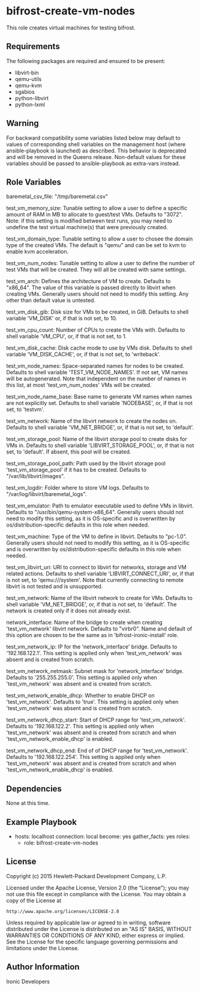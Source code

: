 bifrost-create-vm-nodes
=======================

This role creates virtual machines for testing bifrost.

Requirements
------------

The following packages are required and ensured to be present:
- libvirt-bin
- qemu-utils
- qemu-kvm
- sgabios
- python-libvirt
- python-lxml


Warning
-------

For backward compatibility some variables listed below may default to values
of corresponding shell variables on the management host (where
ansible-playbook is launched) as described.
This behavior is deprecated and will be removed in the Queens release.
Non-default values for these variables should be passed to ansible-playbook
as extra-vars instead.

Role Variables
--------------

baremetal_csv_file: "/tmp/baremetal.csv"

test_vm_memory_size: Tunable setting to allow a user to define a specific
                     amount of RAM in MB to allocate to guest/test VMs.
                     Defaults to "3072". Note: if this setting is modified
                     between test runs, you may need to undefine the test
                     virtual machine(s) that were previously created.

test_vm_domain_type: Tunable setting to allow a user to chosee the domain
                     type of the created VMs. The default is "qemu" and can
                     be set to kvm to enable kvm acceleration.

test_vm_num_nodes: Tunable setting to allow a user to define the number of
                   test VMs that will be created. They will all be created
                   with same settings.

test_vm_arch: Defines the architecture of VM to create.
              Defaults to "x86_64".
              The value of this variable is passed directly to libvirt
              when creating VMs.
              Generally users should not need to modify this setting.
              Any other than default value is untested.

test_vm_disk_gib: Disk size for VMs to be created, in GiB.
                  Defaults to shell variable 'VM_DISK' or,
                  if that is not set, to 10.

test_vm_cpu_count: Number of CPUs to create the VMs with.
                   Defaults to shell variable 'VM_CPU', or,
                   if that is not set, to 1.

test_vm_disk_cache: Disk cache mode to use by VMs disk.
                    Defaults to shell variable 'VM_DISK_CACHE', or,
                    if that is not set, to 'writeback'.

test_vm_node_names: Space-separated names for nodes to be created.
                    Defaults to shell variable 'TEST_VM_NODE_NAMES'.
                    If not set, VM names will be autogenerated.
                    Note that independent on the number of names in this list,
                    at most 'test_vm_num_nodes' VMs will be created.

test_vm_node_name_base: Base name to generate VM names when names
                        are not explicitly set.
                        Defaults to shell variable 'NODEBASE', or,
                        if that is not set, to 'testvm'.

test_vm_network: Name of the libvirt network to create the nodes on.
                 Defaults to shell variable 'VM_NET_BRIDGE', or,
                 if that is not set, to 'default'.

test_vm_storage_pool: Name of the libvirt storage pool to create disks
                      for VMs in.
                      Defaults to shell variable 'LIBVIRT_STORAGE_POOL', or,
                      if that is not set, to 'default'.
                      If absent, this pool will be created.

test_vm_storage_pool_path: Path used by the libvirt storage pool
                           'test_vm_storage_pool' if it has to be created.
                           Defaults to "/var/lib/libvirt/images".

test_vm_logdir: Folder where to store VM logs.
                Defaults to "/var/log/libvirt/baremetal_logs".

test_vm_emulator: Path to emulator executable used to define VMs in libvirt.
                  Defaults to "/usr/bin/qemu-system-x86_64".
                  Generally users should not need to modify this setting,
                  as it is OS-specific and is overwritten by
                  os/distribution-specific defaults in this role when needed.

test_vm_machine: Type of the VM to define in libvirt.
                 Defaults to "pc-1.0".
                 Generally users should not need to modify this setting,
                 as it is OS-specific and is overwritten by
                 os/distribution-specific defaults in this role when needed.

test_vm_libvirt_uri: URI to connect to libvirt for networks, storage and VM
                     related actions.
                     Defaults to shell variable 'LIBVIRT_CONNECT_URI', or,
                     if that is not set, to 'qemu:///system'.
                     Note that currently connecting to remote libvirt is
                     not tested and is unsupported.

test_vm_network: Name of the libvirt network to create for VMs.
                 Defaults to shell variable 'VM_NET_BRIDGE', or, if that is
                 not set, to 'default'.
                 The network is created only if it does not already exist.

network_interface: Name of the bridge to create when creating
                   'test_vm_network' libvirt network.
                   Defaults to "virbr0".
                   Name and default of this option are chosen to be the same
                   as in 'bifrost-ironic-install' role.

test_vm_network_ip: IP for the 'network_interface' bridge.
                    Defaults to '192.168.122.1'.
                    This setting is applied only when 'test_vm_network'
                    was absent and is created from scratch.

test_vm_network_netmask: Subnet mask for 'network_interface' bridge.
                         Defaults to '255.255.255.0'.
                         This setting is applied only when 'test_vm_network'
                         was absent and is created from scratch.

test_vm_network_enable_dhcp: Whether to enable DHCP on 'test_vm_network'.
                             Defaults to 'true'.
                             This setting is applied only when
                             'test_vm_network' was absent and is created
                             from scratch.

test_vm_network_dhcp_start: Start of DHCP range for 'test_vm_network'.
                            Defaults to '192.168.122.2'.
                            This setting is applied only when
                            'test_vm_network' was absent and is created
                            from scratch and when
                            'test_vm_network_enable_dhcp' is enabled.

test_vm_network_dhcp_end: End of of DHCP range for 'test_vm_network'.
                          Defaults to '192.168.122.254'.
                          This setting is applied only when
                          'test_vm_network' was absent and is created
                          from scratch and when
                          'test_vm_network_enable_dhcp' is enabled.

Dependencies
------------

None at this time.

Example Playbook
----------------

- hosts: localhost
  connection: local
  become: yes
  gather_facts: yes
  roles:
    - role: bifrost-create-vm-nodes

License
-------

Copyright (c) 2015 Hewlett-Packard Development Company, L.P.

Licensed under the Apache License, Version 2.0 (the "License");
you may not use this file except in compliance with the License.
You may obtain a copy of the License at

    http://www.apache.org/licenses/LICENSE-2.0

Unless required by applicable law or agreed to in writing, software
distributed under the License is distributed on an "AS IS" BASIS,
WITHOUT WARRANTIES OR CONDITIONS OF ANY KIND, either express or implied.
See the License for the specific language governing permissions and
limitations under the License.

Author Information
------------------

Ironic Developers
